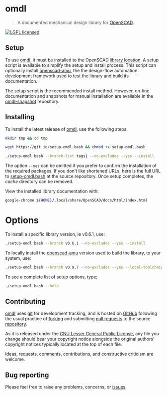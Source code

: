 omdl
====

> A documented mechanical design library for [OpenSCAD].

[![LGPL licensed](https://img.shields.io/badge/license-LGPL-blue.svg?style=flat)](https://raw.githubusercontent.com/royasutton/omdl/master/gnu-lgpl-v2.1.txt)


Setup
-----

To use [omdl], it must be installed to the OpenSCAD [library location].
A setup script is available to simplify the setup and install process.
This script can optionally install [openscad-amu], the the design-flow
automation development framework used to test the library and build its
documentation.

The setup script is the recommended install method. However, on-line
documentation and snapshots for manual installation are available in
the [omdl-snapshot] repository.


Installing
----------

To install the latest release of [omdl], use the following steps:

```bash
mkdir tmp && cd tmp
```

```bash
wget https://git.io/setup-omdl.bash && chmod +x setup-omdl.bash
```

```bash
./setup-omdl.bash --branch-list tags1 --no-excludes --yes --install
```

The option `--yes` can be omitted if you prefer to confirm the
installation of the required packages. If you don't like shortened
URLs, here is the full URL to [setup-omdl.bash] at the source
repository. Once setup completes, the *cache* directory can be removed.

View the installed library documentation with:

```bash
google-chrome ${HOME}/.local/share/OpenSCAD/docs/html/index.html
```

Options
=======

To install a specific library version, ie v0.6.1, use:

```bash
./setup-omdl.bash --branch v0.6.1 --no-excludes --yes --install
```

To locally install the [openscad-amu] version used to build the
library, to your system, use:

```bash
./setup-omdl.bash --branch v0.9.7 --no-excludes --yes --local-toolchain --install
```

To see a complete list of setup options, type;

```bash
./setup-omdl.bash --help
```


Contributing
------------

[omdl] uses [git] for development tracking, and is hosted on [GitHub]
following the usual practice of [forking] and submitting [pull requests]
to the source [repository].

As it is released under the [GNU Lesser General Public License], any
file you change should bear your copyright notice alongside the
original authors' copyright notices typically located at the top of
each file.

Ideas, requests, comments, contributions, and constructive criticism
are welcome.


Bug reporting
-------------

Please feel free to raise any problems, concerns, or [issues].


[GNU Lesser General Public License]: https://www.gnu.org/licenses/lgpl.html

[setup-omdl.bash]: https://raw.githubusercontent.com/royasutton/omdl/master/share/scripts/setup-omdl.bash

[omdl]: https://royasutton.github.io/omdl
[repository]: https://github.com/royasutton/omdl
[issues]: https://github.com/royasutton/omdl/issues

[omdl-snapshot]: https://github.com/royasutton/omdl-snapshot

[openscad-amu]: https://royasutton.github.io/openscad-amu
[installing openscad-amu]: https://github.com/royasutton/openscad-amu#installing

[Doxygen]: http://www.stack.nl/~dimitri/doxygen/index.html

[OpenSCAD]: http://www.openscad.org
[library location]: https://en.wikibooks.org/wiki/OpenSCAD_User_Manual/Libraries

[git]: http://git-scm.com
[GitHub]: http://github.com
[forking]: http://help.github.com/forking
[pull requests]: https://help.github.com/articles/about-pull-requests
